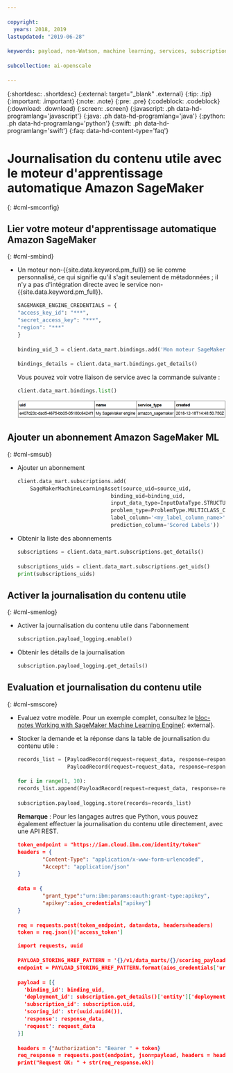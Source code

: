 ```yaml
---

copyright:
  years: 2018, 2019
lastupdated: "2019-06-28"

keywords: payload, non-Watson, machine learning, services, subscription

subcollection: ai-openscale

---
```


{:shortdesc: .shortdesc}
{:external: target="_blank" .external}
{:tip: .tip}
{:important: .important}
{:note: .note}
{:pre: .pre}
{:codeblock: .codeblock}
{:download: .download}
{:screen: .screen}
{:javascript: .ph data-hd-programlang='javascript'}
{:java: .ph data-hd-programlang='java'}
{:python: .ph data-hd-programlang='python'}
{:swift: .ph data-hd-programlang='swift'}
{:faq: data-hd-content-type='faq'}

# Journalisation du contenu utile avec le moteur d'apprentissage automatique Amazon SageMaker
{: #cml-smconfig}

## Lier votre moteur d'apprentissage automatique Amazon SageMaker
{: #cml-smbind}

- Un moteur non-{{site.data.keyword.pm_full}} se lie comme personnalisé,
ce qui signifie qu'il s'agit seulement de métadonnées ; il n'y a pas d'intégration directe avec le service non-{{site.data.keyword.pm_full}}.

    ```python
    SAGEMAKER_ENGINE_CREDENTIALS = {
    "access_key_id": "***",
    "secret_access_key": "***",
    "region": "***"
    }

    binding_uid_3 = client.data_mart.bindings.add('Mon moteur SageMaker', SageMakerMachineLearningInstance(SAGEMAKER_ENGINE_CREDENTIALS))

    bindings_details = client.data_mart.bindings.get_details()
    ```
  Vous pouvez voir votre liaison de service avec la commande suivante :

    ```python
    client.data_mart.bindings.list()
    ```

    ![Liaison SageMaker ML](images/ml-sagemaker-bind.png)

## Ajouter un abonnement Amazon SageMaker ML
{: #cml-smsub}

- Ajouter un abonnement

    ```python
    client.data_mart.subscriptions.add(
        SageMakerMachineLearningAsset(source_uid=source_uid,
                                  binding_uid=binding_uid,
                                  input_data_type=InputDataType.STRUCTURED,
                                  problem_type=ProblemType.MULTICLASS_CLASSIFICATION,
                                  label_column='<my_label_column_name>',
                                  prediction_column='Scored Labels'))
    ```

- Obtenir la liste des abonnements

    ```python
    subscriptions = client.data_mart.subscriptions.get_details()

    subscriptions_uids = client.data_mart.subscriptions.get_uids()
    print(subscriptions_uids)
    ```

## Activer la journalisation du contenu utile
{: #cml-smenlog}

- Activer la journalisation du contenu utile dans l'abonnement

    ```python
    subscription.payload_logging.enable()
    ```

- Obtenir les détails de la journalisation

    ```python
    subscription.payload_logging.get_details()
    ```

## Evaluation et journalisation du contenu utile
{: #cml-smscore}

- Evaluez votre modèle. Pour un exemple complet, consultez le
[bloc-notes
Working with SageMaker Machine Learning Engine](https://github.com/pmservice/ai-openscale-tutorials/blob/master/notebooks/AI%20OpenScale%20and%20SageMaker%20ML%20Engine.ipynb){: external}.


- Stocker la demande et la réponse dans la table de journalisation du contenu utile :

    ```python
    records_list = [PayloadRecord(request=request_data, response=response_data, response_time=response_time),
                    PayloadRecord(request=request_data, response=response_data, response_time=response_time)]

    for i in range(1, 10):
    records_list.append(PayloadRecord(request=request_data, response=response_data, response_time=response_time))

    subscription.payload_logging.store(records=records_list)
    ```
    **Remarque** : Pour les langages autres que Python, vous pouvez également effectuer la journalisation du contenu utile directement, avec une API REST.

    ```json
    token_endpoint = "https://iam.cloud.ibm.com/identity/token"
    headers = {
            "Content-Type": "application/x-www-form-urlencoded",
            "Accept": "application/json"
    }

    data = {
            "grant_type":"urn:ibm:params:oauth:grant-type:apikey",
            "apikey":aios_credentials["apikey"]
    }

    req = requests.post(token_endpoint, data=data, headers=headers)
    token = req.json()['access_token']
    ```

    ```json
    import requests, uuid

    PAYLOAD_STORING_HREF_PATTERN = '{}/v1/data_marts/{}/scoring_payloads'
    endpoint = PAYLOAD_STORING_HREF_PATTERN.format(aios_credentials['url'], aios_credentials['data_mart_id'])

    payload = [{
      'binding_id': binding_uid,
      'deployment_id': subscription.get_details()['entity']['deployments'][0]['deployment_id'],
      'subscription_id': subscription.uid,
      'scoring_id': str(uuid.uuid4()),
      'response': response_data,
      'request': request_data
    }]

    headers = {"Authorization": "Bearer " + token}
    req_response = requests.post(endpoint, json=payload, headers = headers)
    print("Request OK: " + str(req_response.ok))
    ```
